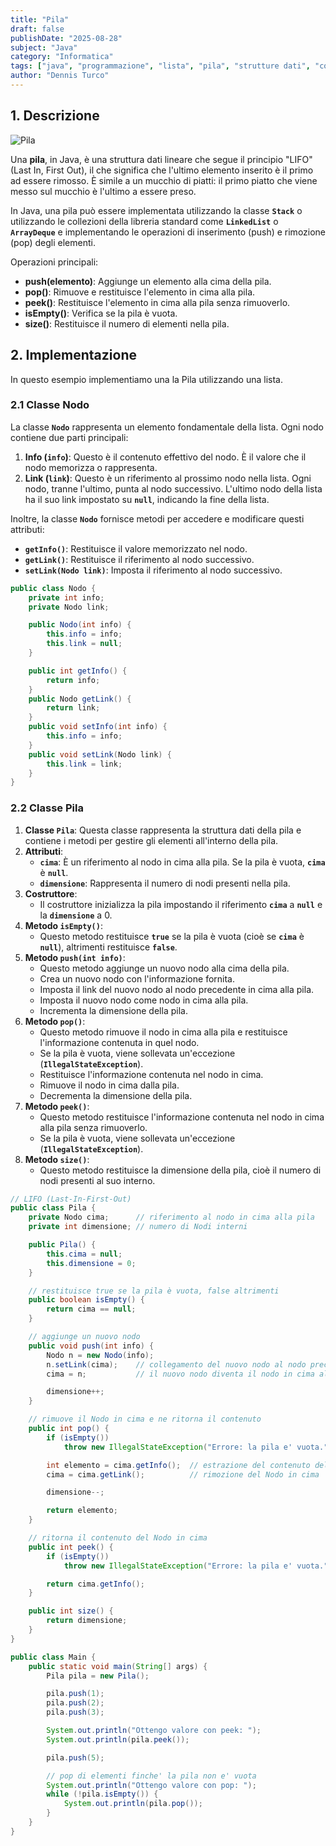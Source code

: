 ```yaml
---
title: "Pila"
draft: false
publishDate: "2025-08-28"
subject: "Java"
category: "Informatica"
tags: ["java", "programmazione", "lista", "pila", "strutture dati", "complesso"]
author: "Dennis Turco"
---
```



## 1. Descrizione

![Pila](https://scaler.com/topics/images/working-of-stack-in-java.gif)

Una **pila**, in Java, è una struttura dati lineare che segue il principio "LIFO" (Last In, First Out), il che significa che l'ultimo elemento inserito è il primo ad essere rimosso. È simile a un mucchio di piatti: il primo piatto che viene messo sul mucchio è l'ultimo a essere preso.

In Java, una pila può essere implementata utilizzando la classe **`Stack`** o utilizzando le collezioni della libreria standard come **`LinkedList`** o **`ArrayDeque`** e implementando le operazioni di inserimento (push) e rimozione (pop) degli elementi.

Operazioni principali:

- **push(elemento)**: Aggiunge un elemento alla cima della pila.
- **pop()**: Rimuove e restituisce l'elemento in cima alla pila.
- **peek()**: Restituisce l'elemento in cima alla pila senza rimuoverlo.
- **isEmpty()**: Verifica se la pila è vuota.
- **size()**: Restituisce il numero di elementi nella pila.

## 2. Implementazione

In questo esempio implementiamo una la Pila utilizzando una lista.

### 2.1 Classe Nodo

La classe **`Nodo`** rappresenta un elemento fondamentale della lista. Ogni nodo contiene due parti principali:

1. **Info (`info`)**: Questo è il contenuto effettivo del nodo. È il valore che il nodo memorizza o rappresenta.
2. **Link (`link`)**: Questo è un riferimento al prossimo nodo nella lista. Ogni nodo, tranne l'ultimo, punta al nodo successivo. L'ultimo nodo della lista ha il suo link impostato su **`null`**, indicando la fine della lista.

Inoltre, la classe **`Nodo`** fornisce metodi per accedere e modificare questi attributi:

- **`getInfo()`**: Restituisce il valore memorizzato nel nodo.
- **`getLink()`**: Restituisce il riferimento al nodo successivo.
- **`setLink(Nodo link)`**: Imposta il riferimento al nodo successivo.

```java
public class Nodo {
    private int info;
    private Nodo link;

    public Nodo(int info) {
        this.info = info;
        this.link = null;
    }

    public int getInfo() {
        return info;
    }
    public Nodo getLink() {
        return link;
    }
    public void setInfo(int info) {
        this.info = info;
    }
    public void setLink(Nodo link) {
        this.link = link;
    }
}
```

### 2.2 Classe Pila

1. **Classe `Pila`**: Questa classe rappresenta la struttura dati della pila e contiene i metodi per gestire gli elementi all'interno della pila.
2. **Attributi**:
    - **`cima`**: È un riferimento al nodo in cima alla pila. Se la pila è vuota, **`cima`** è **`null`**.
    - **`dimensione`**: Rappresenta il numero di nodi presenti nella pila.
3. **Costruttore**:
    - Il costruttore inizializza la pila impostando il riferimento **`cima`** a **`null`** e la **`dimensione`** a 0.
4. **Metodo `isEmpty()`**:
    - Questo metodo restituisce **`true`** se la pila è vuota (cioè se **`cima`** è **`null`**), altrimenti restituisce **`false`**.
5. **Metodo `push(int info)`**:
    - Questo metodo aggiunge un nuovo nodo alla cima della pila.
    - Crea un nuovo nodo con l'informazione fornita.
    - Imposta il link del nuovo nodo al nodo precedente in cima alla pila.
    - Imposta il nuovo nodo come nodo in cima alla pila.
    - Incrementa la dimensione della pila.
6. **Metodo `pop()`**:
    - Questo metodo rimuove il nodo in cima alla pila e restituisce l'informazione contenuta in quel nodo.
    - Se la pila è vuota, viene sollevata un'eccezione (**`IllegalStateException`**).
    - Restituisce l'informazione contenuta nel nodo in cima.
    - Rimuove il nodo in cima dalla pila.
    - Decrementa la dimensione della pila.
7. **Metodo `peek()`**:
    - Questo metodo restituisce l'informazione contenuta nel nodo in cima alla pila senza rimuoverlo.
    - Se la pila è vuota, viene sollevata un'eccezione (**`IllegalStateException`**).
8. **Metodo `size()`**:
    - Questo metodo restituisce la dimensione della pila, cioè il numero di nodi presenti al suo interno.

```java
// LIFO (Last-In-First-Out)
public class Pila {
    private Nodo cima;      // riferimento al nodo in cima alla pila
    private int dimensione; // numero di Nodi interni

    public Pila() {
        this.cima = null;
        this.dimensione = 0;
    }

    // restituisce true se la pila è vuota, false altrimenti
    public boolean isEmpty() {
        return cima == null;
    } 

    // aggiunge un nuovo nodo
    public void push(int info) {
        Nodo n = new Nodo(info);
        n.setLink(cima);    // collegamento del nuovo nodo al nodo precedente in cima alla pila
        cima = n;           // il nuovo nodo diventa il nodo in cima alla pila

        dimensione++;
    }

    // rimuove il Nodo in cima e ne ritorna il contenuto
    public int pop() {
        if (isEmpty())
            throw new IllegalStateException("Errore: la pila e' vuota.");

        int elemento = cima.getInfo();  // estrazione del contenuto del Nodo in cima
        cima = cima.getLink();          // rimozione del Nodo in cima

        dimensione--;

        return elemento;
    }

    // ritorna il contenuto del Nodo in cima
    public int peek() {
        if (isEmpty())
            throw new IllegalStateException("Errore: la pila e' vuota.");

        return cima.getInfo();
    }

    public int size() {
        return dimensione;
    }
}
```

```java
public class Main {
    public static void main(String[] args) {
        Pila pila = new Pila();

        pila.push(1);
        pila.push(2);
        pila.push(3);

        System.out.println("Ottengo valore con peek: ");
        System.out.println(pila.peek());

        pila.push(5);

        // pop di elementi finche' la pila non e' vuota 
        System.out.println("Ottengo valore con pop: ");
        while (!pila.isEmpty()) {
            System.out.println(pila.pop());
        }
    }
}
```
